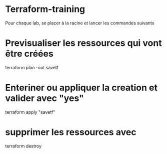 # Terraform-training

Pour chaque lab, se placer à la racine et lancer les commandes suivants

# Previsualiser les ressources qui vont être créées
terraform plan -out savetf

# Enteriner ou appliquer la creation et valider avec "yes"

terraform apply "savetf"

# supprimer les ressources avec 
terraform destroy
